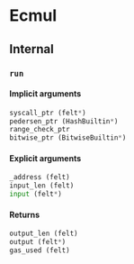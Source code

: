 



# Ecmul

## Internal

### `run`
  

#### Implicit arguments
  
```python  
syscall_ptr (felt*)  
pedersen_ptr (HashBuiltin*)  
range_check_ptr  
bitwise_ptr (BitwiseBuiltin*)  
```
#### Explicit arguments
  
```python  
_address (felt)  
input_len (felt)  
input (felt*)  
```
#### Returns
  
```python  
output_len (felt)  
output (felt*)  
gas_used (felt)  
```